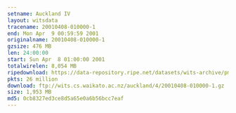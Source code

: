 ```yaml
---
setname: Auckland IV
layout: witsdata
tracename: 20010408-010000-1
end: Mon Apr  9 00:59:59 2001
originalname: 20010408-010000-1
gzsize: 476 MB
len: 24:00:00
start: Sun Apr  8 01:00:00 2001
totalwirelen: 8,054 MB
ripedownload: https://data-repository.ripe.net/datasets/wits-archive/pma/long/auck/4//20010408-010000-1.gz
pkts: 26 million
download: ftp://wits.cs.waikato.ac.nz/auckland/4/20010408-010000-1.gz
size: 1,953 MB
md5: 0cb8327ed3ce8d5a65e0a6b56bcc7eaf
---
```

